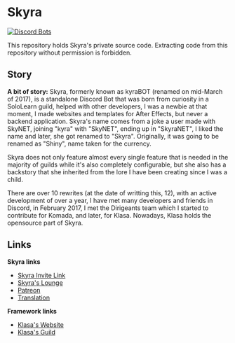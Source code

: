 # Skyra

[![Discord Bots](https://discordbots.org/api/widget/status/266624760782258186.svg?noavatar=true)](https://discordbots.org/bot/266624760782258186)

This repository holds Skyra's private source code. Extracting code from this repository without permission is forbidden.

## Story

**A bit of story:** Skyra, formerly known as kyraBOT (renamed on mid-March of 2017), is a standalone Discord Bot that was born from curiosity in a SoloLearn guild, helped with other developers, I was a newbie at that moment, I made websites and templates for After Effects, but never a backend application. Skyra's name comes from a joke a user made with SkyNET, joining "kyra" with "SkyNET", ending up in "SkyraNET", I liked the name and later, she got renamed to "Skyra". Originally, it was going to be renamed as "Shiny", name taken for the currency.

Skyra does not only feature almost every single feature that is needed in the majority of guilds while it's also completely configurable, but she also has a backstory that she inherited from the lore I have been creating since I was a child.

There are over 10 rewrites (at the date of writting this, 12), with an active development of over a year, I have met many developers and friends in Discord, in February 2017, I met the Dirigeants team which I started to contribute for Komada, and later, for Klasa. Nowadays, Klasa holds the opensource part of Skyra.

## Links

**Skyra links**

- [Skyra Invite Link](https://skyradiscord.com/invite)
- [Skyra's Lounge](https://skyradiscord.com/join)
- [Patreon](https://www.patreon.com/kyranet)
- [Translation](https://skyradiscord.com/translate)

**Framework links**

- [Klasa's Website](https://klasa.js.org)
- [Klasa's Guild](https://discord.gg/FpEFSyY)
